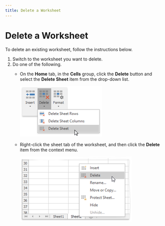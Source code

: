 ```yaml
---
title: Delete a Worksheet
---
```

# Delete a Worksheet
To delete an existing worksheet, follow the instructions below.
1. Switch to the worksheet you want to delete.
2. Do one of the following.
	* On the **Home** tab, in the **Cells** group, click the **Delete** button and select the **Delete Sheet** item from the drop-down list.
		
		![DeleteSheet.png](../../../images/img21186.png)
	* Right-click the sheet tab of the worksheet, and then click the **Delete** item from the context menu.
		
		![DeleteSheet2.png](../../../images/img21188.png)